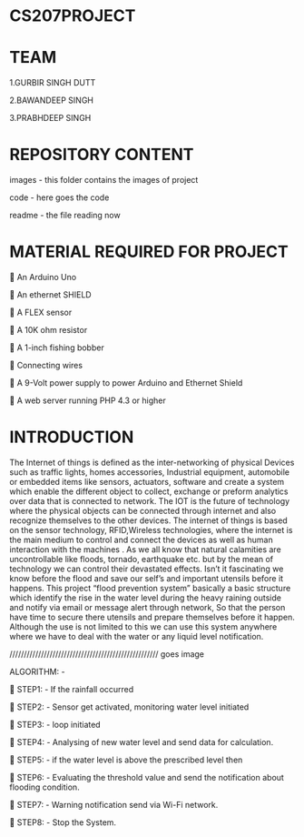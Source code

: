 # CS207PROJECT
 

# TEAM
1.GURBIR SINGH DUTT

2.BAWANDEEP SINGH

3.PRABHDEEP SINGH

# REPOSITORY CONTENT

images - this folder contains the images of project

code - here goes the code 

readme - the file reading now 

# MATERIAL REQUIRED FOR PROJECT

	An Arduino Uno

	An ethernet SHIELD

	A FLEX sensor 

	A 10K ohm resistor

	A 1-inch fishing bobber

	Connecting wires

	A 9-Volt power supply to power Arduino and Ethernet Shield

	A web server running PHP 4.3  or higher



# INTRODUCTION
The Internet of things is defined as the inter-networking of physical Devices such as traffic lights, homes accessories, Industrial equipment, automobile or embedded items like sensors, actuators, software and create a system which enable the different object to collect, exchange or preform analytics over data that is connected to network. The IOT is the future of technology where the physical objects can be connected through internet and also recognize themselves to the other devices. The internet of things is based on the sensor technology, RFID,Wireless technologies, where the internet is the main medium to control and connect the devices as well as human interaction with the machines . As we all know that natural calamities are uncontrollable like floods, tornado, earthquake etc. but by the mean of technology we can control their devastated effects. Isn’t it fascinating we know before the flood and save our self’s and important utensils before it happens. This project “flood prevention system” basically a basic structure which identify the rise in the water level during the heavy raining outside and notify via email or message alert through network, So that the person have time to secure there utensils and prepare themselves before it happen. Although the use is not limited to this we can use this system anywhere where we have to deal with the water or any liquid level notification.






//////////////////////////////////////////////////// goes image






ALGORITHM: -

	STEP1: - If the rainfall occurred 

	STEP2: - Sensor get activated, monitoring water level initiated  

	STEP3: - loop initiated 

	STEP4: - Analysing of new water level and send data for calculation.

	STEP5: - if the water level is above the prescribed level then

	STEP6: - Evaluating the threshold value and send the notification about flooding condition.

	STEP7: - Warning notification send via Wi-Fi network.

	STEP8: - Stop the System.
